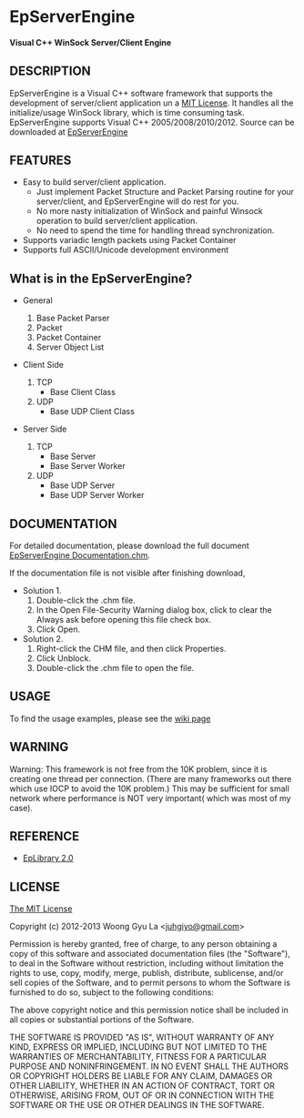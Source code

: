 EpServerEngine
=======================
#### Visual C++ WinSock Server/Client Engine ####


DESCRIPTION
-----------

EpServerEngine is a Visual C++ software framework that supports the development of server/client application un a [MIT License](http://opensource.org/licenses/mit-license.php).
It handles all the initialize/usage WinSock library, which is time consuming task. 
EpServerEngine supports Visual C++ 2005/2008/2010/2012.
Source can be downloaded at [EpServerEngine](http://github.com/juhgiyo/epserverengine)


FEATURES
--------

* Easy to build server/client application.
  - Just implement Packet Structure and Packet Parsing routine for your server/client, 
       and EpServerEngine will do rest for you.
  - No more nasty initialization of WinSock and painful Winsock operation 
       to build server/client application.
  - No need to spend the time for handling thread synchronization.
* Supports variadic length packets using Packet Container
* Supports full ASCII/Unicode development environment


What is in the EpServerEngine?
------------------------------

* General
  1. Base Packet Parser
  2. Packet
  3. Packet Container
  4. Server Object List

* Client Side
  1. TCP
     * Base Client Class
  2. UDP
     * Base UDP Client Class

* Server Side
  1. TCP
     * Base Server
     * Base Server Worker
  2. UDP
     * Base UDP Server
     * Base UDP Server Worker


DOCUMENTATION
-------------

For detailed documentation, please download the full document [EpServerEngine Documentation.chm](https://s3.amazonaws.com/elasticbeanstalk-us-east-1-052504677345/Downloads/EpServerEngine/EpServerEngine+Documentation.chm).

If the documentation file is not visible after finishing download,
* Solution 1.
  1. Double-click the .chm file.
  2. In the Open File-Security Warning dialog box, click to clear the Always ask before opening this file check box.
  3. Click Open.
* Solution 2.
  1. Right-click the CHM file, and then click Properties.
  2. Click Unblock.
  3. Double-click the .chm file to open the file.


USAGE
-----

To find the usage examples, please see the [wiki page](https://github.com/juhgiyo/EpServerEngine/wiki)


WARNING
-------

Warning: This framework is not free from the 10K problem, since it is creating one thread per connection. (There are many frameworks out there which use IOCP to avoid the 10K problem.) This may be sufficient for small network where performance is NOT very important( which was most of my case).  


REFERENCE
---------
* [EpLibrary 2.0](https://github.com/juhgiyo/EpLibrary)


LICENSE
-------

[The MIT License](http://opensource.org/licenses/mit-license.php)

Copyright (c) 2012-2013 Woong Gyu La <[juhgiyo@gmail.com](mailto:juhgiyo@gmail.com)>

Permission is hereby granted, free of charge, to any person obtaining a copy
of this software and associated documentation files (the "Software"), to deal
in the Software without restriction, including without limitation the rights
to use, copy, modify, merge, publish, distribute, sublicense, and/or sell
copies of the Software, and to permit persons to whom the Software is
furnished to do so, subject to the following conditions:

The above copyright notice and this permission notice shall be included in
all copies or substantial portions of the Software.

THE SOFTWARE IS PROVIDED "AS IS", WITHOUT WARRANTY OF ANY KIND, EXPRESS OR
IMPLIED, INCLUDING BUT NOT LIMITED TO THE WARRANTIES OF MERCHANTABILITY,
FITNESS FOR A PARTICULAR PURPOSE AND NONINFRINGEMENT. IN NO EVENT SHALL THE
AUTHORS OR COPYRIGHT HOLDERS BE LIABLE FOR ANY CLAIM, DAMAGES OR OTHER
LIABILITY, WHETHER IN AN ACTION OF CONTRACT, TORT OR OTHERWISE, ARISING FROM,
OUT OF OR IN CONNECTION WITH THE SOFTWARE OR THE USE OR OTHER DEALINGS IN
THE SOFTWARE.
